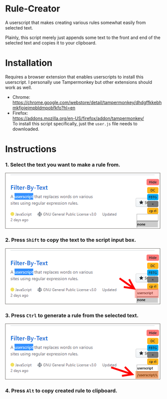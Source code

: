 # Rule-Creator
A userscript that makes creating various rules somewhat easily from selected text.  
  
Plainly, this script merely just appends some text to the front and end of the selected text and copies it to your clipboard.

# Installation
Requires a browser extension that enables userscripts to install this userscript. I personally use Tampermonkey but other extensions should work as well.  
* Chrome:  
https://chrome.google.com/webstore/detail/tampermonkey/dhdgffkkebhmkfjojejmpbldmpobfkfo?hl=en  
* Firefox:  
https://addons.mozilla.org/en-US/firefox/addon/tampermonkey/  
To install this script specifically, just the <code>user.js</code> file needs to downloaded.

# Instructions
### 1. Select the text you want to make a rule from.
![Select Text](https://github.com/erickRecai/Rule-Creator/blob/master/instruction%20images/1-select.png)
### 2. Press <code>Shift</code> to copy the text to the script input box.
![Basic Text Replace](https://github.com/erickRecai/Rule-Creator/blob/master/instruction%20images/2-shift.png)
### 3. Press <code>Ctrl</code> to generate a rule from the selected text.
![Basic Text Replace](https://github.com/erickRecai/Rule-Creator/blob/master/instruction%20images/3-ctrl.png)
### 4. Press <code>Alt</code> to copy created rule to clipboard.
